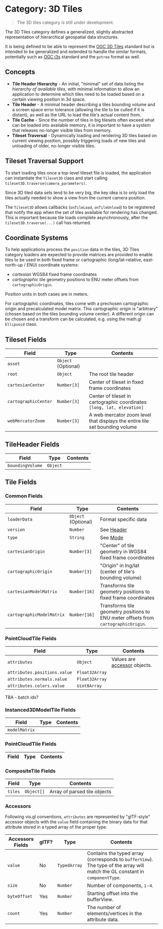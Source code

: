# Category: 3D Tiles

> The 3D tiles category is still under development.

The 3D Tiles category defines a generalized, slightly abstracted representation of hierarchical geospatial data structures.

It is being defined to be able to represent the [OGC 3D Tiles](https://www.opengeospatial.org/standards/3DTiles) standard but is intended to be generalized and extended to handle the similar formats, potentially such as [OGC i3s](https://www.opengeospatial.org/standards/i3s) standard and the `potree` format as well.


## Concepts

* **Tile Header Hierarchy** - An initial, "minimal" set of data listing the *hierarchy of available tiles*, with  minimal information to allow an application to determine which tiles need to be loaded based on a certain viewing position in 3d space.
* **Tile Header** - A minimal header describing a tiles bounding volume and a screen space error tolerance (allowing the tile to be culled if it is distant), as well as the URL to load the tile's actual content from.
* **Tile Cache** - Since the number of tiles in big tilesets often exceed what can be loaded into available memory, it is important to have a system that releases no-longer visible tiles from memory.
* **Tileset Traversal** - Dynamically loading and rendering 3D tiles based on current viewing position, possibly triggering loads of new tiles and unloading of older, no-longer visible tiles.


## Tileset Traversal Support

To start loading tiles once a top-level tileset file is loaded, the application can instantiate the `Tileset3D` class and start calling `tileset3D.traverse(camera_parameters)`.

Since 3D tiled data sets tend to be very big, the key idea is to only load the tiles actually needed to show a view from the current camera position.

The `Tileset3D` allows callbacks (`onTileLoad`, `onTileUnload`) to be registered that notify the app when the set of tiles available for rendering has changed. This is important because tile loads complete asynchronously, after the `tileset3D.traverse(...)` call has returned.

## Coordinate Systems

To help applications process the `position` data in the tiles, 3D Tiles category loaders are expected to provide matrices are provided to enable tiles to be used in both fixed frame or cartographic (long/lat-relative, east-north-up / ENU) coordinate systems:

* *cartesian*  WGS84 fixed frame coordinates
* *cartographic*  tile geometry positions to ENU meter offsets from `cartographicOrigin`.

Position units in both cases are in meters.

For cartographic coordinates, tiles come with a prechosen cartographic origin and precalculated model matrix. This cartographic origin is "arbitrary" (chosen based on the tiles bounding volume center). A different origin can be chosen and a transform can be calculated, e.g. using the math.gl `Ellipsoid` class.


## Tileset Fields

| Field        | Type                | Contents     |
| ------------ | ------------------- | ------------ |
| `asset`              | `Object` (Optional) |  |
| `root`               | `Object`    | The root tile header |
| `cartesianCenter`    | `Number[3]` | Center of tileset in fixed frame coordinates |
| `cartographicCenter` | `Number[3]` | Center of tileset in cartographic coordinates `[long, lat, elevation]` |
| `webMercatorZoom`    | `Number[3]` | A web mercator zoom level that displays the entire tile set bounding volume |

## TileHeader Fields

| Field            | Type                | Contents     |
| ---------------- | ------------------- | ------------ |
| `boundingVolume` | `Object`            |  |


## Tile Fields

### Common Fields

| Field        | Type                | Contents     |
| ------------ | ------------------- | ------------ |
| `loaderData` | `Object` (Optional) | Format specific data |
| `version`    | `Number`            | See [Header](#header)    |
| `type`       | `String`            | See [Mode](#mode)    |
| `cartesianOrigin`         | `Number[3]`  | "Center" of tile geometry in WGS84 fixed frame coordinates    |
| `cartographicOrigin`      | `Number[3]`  | "Origin" in lng/lat (center of tile's bounding volume)    |
| `cartesianModelMatrix`    | `Number[16]` | Transforms tile geometry positions to fixed frame coordinates   |
| `cartographicModelMatrix` | `Number[16]` | Transforms tile geometry positions to ENU meter offsets from `cartographicOrigin`. |


### PointCloudTile Fields

| Field                        | Type                | Contents     |
| --------------               | -------- | -------- |
| `attributes`                 | `Object` | Values are [accessor](#accessor) objects.  |
| `attributes.positions.value` | `Float32Array`  |   |
| `attributes.normals.value`   | `Float32Array`  |   |
| `attributes.colors.value`    | `Uint8Array`    |   |

TBA - batch ids?


### Instanced3DModelTile Fields

| Field          | Type     | Contents     |
| -------------- | -------- | -------- |
| `modelMatrix`  | | |


### PointCloudTile Fields

| Field          | Type     | Contents     |
| -------------- | -------- | -------- |


### CompositeTile Fields

| Field          | Type       | Contents     |
| -------------- | --------   | -------- |
| `tiles`        | `Object[]` | Array of parsed tile objects |


### Accessors

Following vis.gl conventions, `attributes` are represented by "glTF-style" accessor objects with the `value` field containing the binary data for that attribute stored in a typed array of the proper type.

| Accessors Fields | glTF? | Type         | Contents       |
| ---------------- | ----- | ------------ | -------------- |
| `value`          | No    | `TypedArray` | Contains the typed array (corresponds to `bufferView`). The type of the array will match the GL constant in `componentType`. |
| `size`           | No    | `Number`      | Number of components, `1`-`4`. |
| `byteOffset`     | Yes   | `Number`     | Starting offset into the bufferView. |
| `count`          | Yes   | `Number`     | The number of elements/vertices in the attribute data. |
